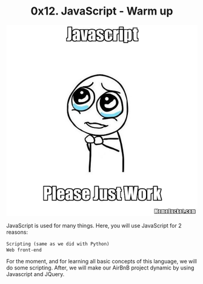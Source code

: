 <h1 align="center"> 0x12. JavaScript - Warm up </h1>
<p align ="center">
<img src="https://github.com/Ezra-Mallo/alx-higher_level_programming/blob/main/0x12-javascript-warm_up/images/Javascript-535.png"
alt="Javascript">
</p>


JavaScript is used for many things. Here, you will use JavaScript for 2 reasons:

    Scripting (same as we did with Python)
    Web front-end

For the moment, and for learning all basic concepts of this language, we will do some scripting. After, we will make our AirBnB project dynamic by using Javascript and JQuery.
